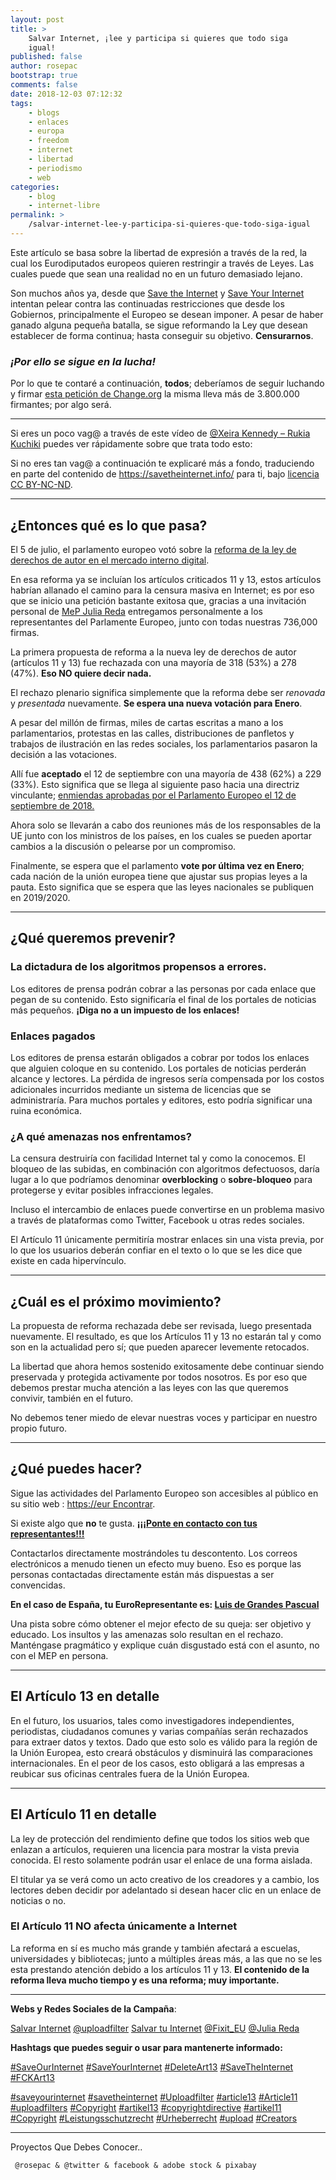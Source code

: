 ```yaml
---
layout: post
title: >
    Salvar Internet, ¡lee y participa si quieres que todo siga
    igual!
published: false
author: rosepac
bootstrap: true
comments: false
date: 2018-12-03 07:12:32
tags:
    - blogs
    - enlaces
    - europa
    - freedom
    - internet
    - libertad
    - periodismo
    - web
categories:
    - blog
    - internet-libre
permalink: >
    /salvar-internet-lee-y-participa-si-quieres-que-todo-siga-igual
---
```

Este artículo se basa sobre la libertad de expresión a través de la red, la cual los Eurodiputados europeos quieren restringir a través de Leyes. Las cuales puede que sean una realidad no en un futuro demasiado lejano.

Son muchos años ya, desde que [Save the Internet][1] y [Save Your Internet][2] intentan pelear contra las continuadas restricciones que desde los Gobiernos, principalmente el Europeo se desean imponer. A pesar de haber ganado alguna pequeña batalla, se sigue reformando la Ley que desean establecer de forma continua; hasta conseguir su objetivo. **Censurarnos**.

### **_¡Por ello se sigue en la lucha!_**

Por lo que te contaré a continuación, **todos**; deberíamos de seguir luchando y firmar [esta petición de Change.org][3] la misma lleva más de 3.800.000 firmantes; por algo será.

* * *

Si eres un poco vag@ a través de este vídeo de [@Xeira Kennedy &#8211; Rukia Kuchiki][4] puedes ver rápidamente sobre que trata todo esto:



Si no eres tan vag@ a continuación te explicaré más a fondo, traduciendo en parte del contenido de https://savetheinternet.info/ para ti, bajo [licencia CC BY-NC-ND][5].

* * *

## ¿Entonces qué es lo que pasa?

El 5 de julio, el parlamento europeo votó sobre la [reforma de la ley de derechos de autor en el mercado interno digital][6].

En esa reforma ya se incluían los artículos criticados 11 y 13, estos artículos habrían allanado el camino para la censura masiva en Internet; es por eso que se inicio una petición bastante exitosa que, gracias a una invitación personal de [MeP Julia Reda][7] entregamos personalmente a los representantes del Parlamente Europeo, junto con todas nuestras 736,000 firmas.

La primera propuesta de reforma a la nueva ley de derechos de autor (artículos 11 y 13) fue rechazada con una mayoría de 318 (53%) a 278 (47%). **Eso NO quiere decir nada.**

El rechazo plenario significa simplemente que la reforma debe ser _renovada_ y _presentada_ nuevamente. **Se espera una nueva votación para Enero**.

A pesar del millón de firmas, miles de cartas escritas a mano a los parlamentarios, protestas en las calles, distribuciones de panfletos y trabajos de ilustración en las redes sociales, los parlamentarios pasaron la decisión a las votaciones.

Allí fue **aceptado** el 12 de septiembre con una mayoría de 438 (62%) a 229 (33%). Esto significa que se llega al siguiente paso hacia una directriz vinculante; [enmiendas aprobadas por el Parlamento Europeo el 12 de septiembre de 2018.][8]

Ahora solo se llevarán a cabo dos reuniones más de los responsables de la UE junto con los ministros de los países, en los cuales se pueden aportar cambios a la discusión o pelearse por un compromiso.

Finalmente, se espera que el parlamento **vote por última vez en Enero**; cada nación de la unión europea tiene que ajustar sus propias leyes a la pauta. Esto significa que se espera que las leyes nacionales se publiquen en 2019/2020.

* * *

## ¿Qué queremos prevenir?

### La dictadura de los algoritmos propensos a errores.

Los editores de prensa podrán cobrar a las personas por cada enlace que pegan de su contenido. Esto significaría el final de los portales de noticias más pequeños. **¡Diga no a un impuesto de los enlaces!**


  


### Enlaces pagados

Los editores de prensa estarán obligados a cobrar por todos los enlaces que alguien coloque en su contenido. Los portales de noticias perderán alcance y lectores. La pérdida de ingresos sería compensada por los costos adicionales incurridos mediante un sistema de licencias que se administraría. Para muchos portales y editores, esto podría significar una ruina económica.


  


### ¿A qué amenazas nos enfrentamos?

La censura destruiría con facilidad Internet tal y como la conocemos. El bloqueo de las subidas, en combinación con algoritmos defectuosos, daría lugar a lo que podríamos denominar **overblocking** o **sobre-bloqueo** para protegerse y evitar posibles infracciones legales.

Incluso el intercambio de enlaces puede convertirse en un problema masivo a través de plataformas como Twitter, Facebook u otras redes sociales.

El Artículo 11 únicamente permitiría mostrar enlaces sin una vista previa, por lo que los usuarios deberán confiar en el texto o lo que se les dice que existe en cada hipervínculo.

* * *

## ¿Cuál es el próximo movimiento?

La propuesta de reforma rechazada debe ser revisada, luego presentada nuevamente. El resultado, es que los Artículos 11 y 13 no estarán tal y como son en la actualidad pero sí; que pueden aparecer levemente retocados.

La libertad que ahora hemos sostenido exitosamente debe continuar siendo preservada y protegida activamente por todos nosotros. Es por eso que debemos prestar mucha atención a las leyes con las que queremos convivir, también en el futuro.

No debemos tener miedo de elevar nuestras voces y participar en nuestro propio futuro.

* * *

## ¿Qué puedes hacer?

Sigue las actividades del Parlamento Europeo son accesibles al público en su sitio web : [https://eur Encontrar][9].

Si existe algo que **no** te gusta. [**¡¡¡Ponte en contacto con tus representantes!!!**][10]

Contactarlos directamente mostrándoles tu descontento. Los correos electrónicos a menudo tienen un efecto muy bueno. Eso es porque las personas contactadas directamente están más dispuestas a ser convencidas.

**En el caso de España, tu EuroRepresentante es: [Luis de Grandes Pascual][11]**

Una pista sobre cómo obtener el mejor efecto de su queja: ser objetivo y educado. Los insultos y las amenazas solo resultan en el rechazo. Manténgase pragmático y explique cuán disgustado está con el asunto, no con el MEP en persona.

* * *

## El Artículo 13 en detalle

En el futuro, los usuarios, tales como investigadores independientes, periodistas, ciudadanos comunes y varias compañías serán rechazados para extraer datos y textos. Dado que esto solo es válido para la región de la Unión Europea, esto creará obstáculos y disminuirá las comparaciones internacionales. En el peor de los casos, esto obligará a las empresas a reubicar sus oficinas centrales fuera de la Unión Europea.

* * *

## El Artículo 11 en detalle

La ley de protección del rendimiento define que todos los sitios web que enlazan a artículos, requieren una licencia para mostrar la vista previa conocida. El resto solamente podrán usar el enlace de una forma aislada.

El titular ya se verá como un acto creativo de los creadores y a cambio, los lectores deben decidir por adelantado si desean hacer clic en un enlace de noticias o no.

### El Artículo 11 NO afecta únicamente a Internet

La reforma en sí es mucho más grande y también afectará a escuelas, universidades y bibliotecas; junto a múltiples áreas más, a las que no se les esta prestando atención debido a los artículos 11 y 13. **El contenido de la reforma lleva mucho tiempo y es una reforma; muy importante.**

* * *

**Webs y Redes Sociales de la Campaña**:

[Salvar Internet][1] [@uploadfilter][12] [Salvar tu Internet][13] [@Fixit_EU][14] [@Julia Reda][15]

**Hashtags que puedes seguir o usar para mantenerte informado:**

[#SaveOurInternet][16] [#SaveYourInternet][17] [#DeleteArt13][18] [#SaveTheInternet][19] [#FCKArt13﻿][20]
  
[#saveyourinternet][21] [#savetheinternet][22] [#Uploadfilter][23] [#article13][24] [#Article11][25] [#uploadfilters][26] [#Copyright][27] [#artikel13][28] [#copyrightdirective][29] [#artikel11][30] [#Copyright][27] [#Leistungsschutzrecht][31] [#Urheberrecht][32] [#upload][33] [#Creators][34]

* * *


  Proyectos Que Debes Conocer..



    
  
  
    
  
  
  
     
  
  
  
     @rosepac & @twitter & facebook & adobe stock & pixabay
  

 [1]: https://savetheinternet.info/
 [2]: https://saveyourinternet.eu
 [3]: https://www.change.org/p/european-parliament-deten-la-m%C3%A1quina-de-la-censura-salva-internet
 [4]: https://www.youtube.com/channel/UCOkhYeqmNQtWRO0cgK0b_6A
 [5]: https://github.com/savetheinternetinfo/website/blob/master/LICENSE.md#attribution-noncommercial-noderivatives-40-international
 [6]: https://eur-lex.europa.eu/legal-content/EN/TXT/PDF/?uri=CELEX:52016PC0593&from=EN
 [7]: https://juliareda.eu/en/
 [8]: http://www.europarl.europa.eu/sides/getDoc.do?pubRef=-//EP//TEXT+TA+P8-TA-2018-0337+0+DOC+XML+V0//EN
 [9]: https://eur-lex.europa.eu/
 [10]: https://savetheinternet.info/contact-your-mep
 [11]: http://www.europarl.europa.eu/meps/en/28393/LUIS_DE+GRANDES+PASCUAL/home
 [12]: https://twitter.com/uploadfilter
 [13]: https://saveyourinternet.eu/es/
 [14]: https://twitter.com/fixit_eu
 [15]: https://twitter.com/Senficon
 [16]: https://www.youtube.com/results?search_query=%23SaveOurInternet
 [17]: https://www.youtube.com/results?search_query=%23SaveYourInternet
 [18]: https://www.youtube.com/results?search_query=%23DeleteArt13
 [19]: https://www.youtube.com/results?search_query=%23SaveTheInternet
 [20]: https://www.youtube.com/results?search_query=%23FCKArt13
 [21]: https://twitter.com/hashtag/saveyourinternet?src=hash
 [22]: https://twitter.com/hashtag/savetheinternet?src=hash
 [23]: https://twitter.com/hashtag/Uploadfilter?src=hash
 [24]: https://twitter.com/hashtag/article13?src=hash
 [25]: https://twitter.com/hashtag/Article11?src=hash
 [26]: https://twitter.com/hashtag/uploadfilters?src=hash
 [27]: https://twitter.com/hashtag/Copyright?src=hash
 [28]: https://twitter.com/hashtag/artikel13?src=hash
 [29]: https://twitter.com/hashtag/copyrightdirective?src=hash
 [30]: https://twitter.com/hashtag/artikel11?src=hash
 [31]: https://twitter.com/hashtag/Leistungsschutzrecht?src=hash
 [32]: https://twitter.com/hashtag/Urheberrecht?src=hash
 [33]: https://twitter.com/hashtag/upload?src=hash
 [34]: https://twitter.com/hashtag/Creators?src=hash